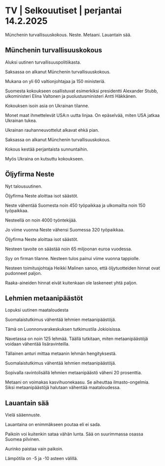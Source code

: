 # TV \| Selkouutiset \| perjantai 14.2.2025

Münchenin turvallisuuskokous. Neste. Metaani. Lauantain sää.

## Münchenin turvallisuuskokous

Aluksi uutinen turvallisuuspolitiikasta.

Saksassa on alkanut Münchenin turvallisuuskokous.

Mukana on yli 60 valtionjohtajaa ja 150 ministeriä.

Suomesta kokoukseen osallistuvat esimerkiksi presidentti Alexander Stubb, ulkoministeri Elina Valtonen ja puolustusministeri Antti Häkkänen.

Kokouksen isoin asia on Ukrainan tilanne.

Monet maat ihmettelevät USA:n uutta linjaa. On epäselvää, miten USA jatkaa Ukrainan tukea.

Ukrainan rauhanneuvottelut alkavat ehkä pian.

Saksassa on alkanut Münchenin turvallisuuskokous.

Kokous kestää perjantaista sunnuntaihin.

Myös Ukraina on kutsuttu kokoukseen.

## Öljyfirma Neste

Nyt talousuutinen.

Öljyfirma Neste aloittaa isot säästöt.

Neste vähentää Suomesta noin 450 työpaikkaa ja ulkomailta noin 150 työpaikkaa.

Nesteellä on noin 4000 työntekijää.

Jo viime vuonna Neste vähensi Suomessa 320 työpaikkaa.

Öljyfirma Neste aloittaa isot säästöt.

Nesteen tavoite on säästää noin 65 miljoonan euroa vuodessa.

Syy on firman tilanne. Nesteen tulos painui viime vuonna tappiolle.

Nesteen toimitusjohtaja Heikki Malinen sanoo, että öljytuotteiden hinnat ovat pudonneet paljon.

Raaka-aineiden hinnat eivät kuitenkaan ole laskeneet yhtä paljon.

## Lehmien metaanipäästöt

Lopuksi uutinen maataloudesta

Suomalaistutkimus vähentää lehmien metaanipäästöjä.

Tämä on Luonnonvarakeskuksen tutkimustila Jokioisissa.

Navetassa on noin 125 lehmää. Täällä tutkitaan, miten metaanipäästöjä voidaan vähentää lisäravinteilla.

Tällainen anturi mittaa metaanin lehmän hengityksestä.

Suomalaistutkimus vähentää lehmien metaanipäästöjä.

Sopivalla ravintolisällä lehmien metaanipäästö väheni 20 prosenttia.

Metaani on voimakas kasvihuonekaasu. Se aiheuttaa ilmasto-ongelmia. Siksi metaanipäästöjä halutaan vähentää maataloudessa.

## Lauantain sää

Vielä sääennuste.

Lauantaina on enimmäkseen poutaa eli ei sada.

Paikoin voi kuitenkin sataa vähän lunta. Sää on suurimmassa osassa Suomea pilvinen.

Aurinko paistaa vain paikoin.

Lämpötila on -5 ja -10 asteen välillä.


